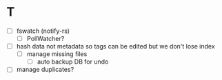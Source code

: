 # T
- [ ] fswatch (notify-rs)
    - [ ] PollWatcher?
- [ ] hash data not metadata so tags can be edited but we don't lose index
    - [ ] manage missing files
        - [ ] auto backup DB for undo
- [ ] manage duplicates?